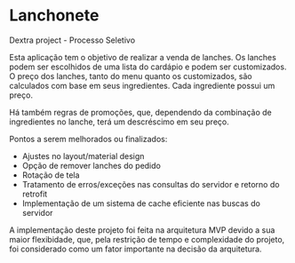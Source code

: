 # Lanchonete
Dextra project - Processo Seletivo

Esta aplicação tem o objetivo de realizar a venda de lanches.
Os lanches podem ser escolhidos de uma lista do cardápio e podem ser customizados.
O preço dos lanches, tanto do menu quanto os customizados, são calculados com base em seus ingredientes. Cada ingrediente possui um preço.

Há também regras de promoções, que, dependendo da combinação de ingredientes no lanche, terá um descréscimo em seu preço.




Pontos a serem melhorados ou finalizados:
 - Ajustes no layout/material design
 - Opção de remover lanches do pedido
 - Rotação de tela
 - Tratamento de erros/exceções nas consultas do servidor e retorno do retrofit
 - Implementação de um sistema de cache eficiente nas buscas do servidor
 

A implementação deste projeto foi feita na arquitetura MVP devido a sua maior flexibidade, que, pela restrição de tempo e complexidade do projeto, foi considerado como um fator importante na decisão da arquitetura.
